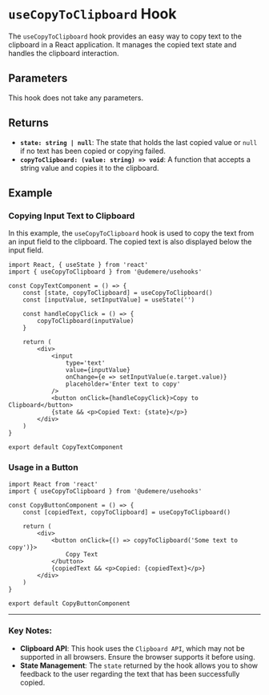 # `useCopyToClipboard` Hook

The `useCopyToClipboard` hook provides an easy way to copy text to the clipboard in a React application. It manages the copied text state and handles the clipboard interaction.

## Parameters

This hook does not take any parameters.

## Returns

- **`state: string | null`**: The state that holds the last copied value or `null` if no text has been copied or copying failed.
- **`copyToClipboard: (value: string) => void`**: A function that accepts a string value and copies it to the clipboard.

## Example

### Copying Input Text to Clipboard

In this example, the `useCopyToClipboard` hook is used to copy the text from an input field to the clipboard. The copied text is also displayed below the input field.

```tsx
import React, { useState } from 'react'
import { useCopyToClipboard } from '@udemere/usehooks'

const CopyTextComponent = () => {
	const [state, copyToClipboard] = useCopyToClipboard()
	const [inputValue, setInputValue] = useState('')

	const handleCopyClick = () => {
		copyToClipboard(inputValue)
	}

	return (
		<div>
			<input
				type='text'
				value={inputValue}
				onChange={e => setInputValue(e.target.value)}
				placeholder='Enter text to copy'
			/>
			<button onClick={handleCopyClick}>Copy to Clipboard</button>
			{state && <p>Copied Text: {state}</p>}
		</div>
	)
}

export default CopyTextComponent
```

### Usage in a Button

```tsx
import React from 'react'
import { useCopyToClipboard } from '@udemere/usehooks'

const CopyButtonComponent = () => {
	const [copiedText, copyToClipboard] = useCopyToClipboard()

	return (
		<div>
			<button onClick={() => copyToClipboard('Some text to copy')}>
				Copy Text
			</button>
			{copiedText && <p>Copied: {copiedText}</p>}
		</div>
	)
}

export default CopyButtonComponent
```

---

### Key Notes:

- **Clipboard API**: This hook uses the `Clipboard API`, which may not be supported in all browsers. Ensure the browser supports it before using.
- **State Management**: The `state` returned by the hook allows you to show feedback to the user regarding the text that has been successfully copied.
